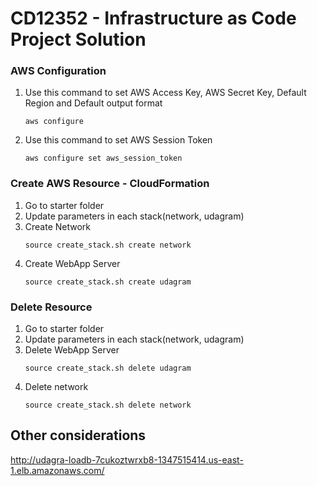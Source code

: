 # CD12352 - Infrastructure as Code Project Solution
 
### AWS Configuration

1. Use this command to set AWS Access Key, AWS Secret Key, Default Region and Default output format
   ```
   aws configure
   ```

2. Use this command to set AWS Session Token
   ```
   aws configure set aws_session_token
   ```

### Create AWS Resource - CloudFormation

1. Go to starter folder
2. Update parameters in each stack(network, udagram)
3. Create Network
   ```
   source create_stack.sh create network
   ```
4. Create WebApp Server
   ```
   source create_stack.sh create udagram
   ```

### Delete Resource

1. Go to starter folder
2. Update parameters in each stack(network, udagram)
3. Delete WebApp Server
   ```
   source create_stack.sh delete udagram
   ```
4. Delete network
   ```
   source create_stack.sh delete network
   ```
 
## Other considerations
http://udagra-loadb-7cukoztwrxb8-1347515414.us-east-1.elb.amazonaws.com/